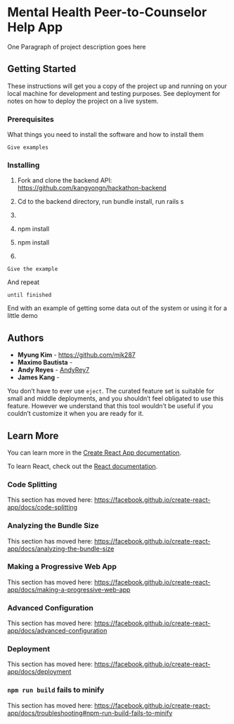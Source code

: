 
# Mental Health Peer-to-Counselor Help App

One Paragraph of project description goes here

## Getting Started

These instructions will get you a copy of the project up and running on your local machine for development and testing purposes. See deployment for notes on how to deploy the project on a live system.

### Prerequisites

What things you need to install the software and how to install them

```Give examples```

### Installing

 1. Fork and clone the backend API: https://github.com/kangyongn/hackathon-backend

 2. Cd to the backend directory, run bundle install, run rails s

 3.

 2. npm install

 1. npm install

 2.

```Give the example```

And repeat

```until finished```

End with an example of getting some data out of the system or using it for a little demo


## Authors

* **Myung Kim** - https://github.com/mjk287
* **Maximo Bautista** - [](https://github.com/)
* **Andy Reyes** - [AndyRey7](https://github.com/AndyRey7)
* **James Kang** -  [](https://github.com/lltchen)

You don’t have to ever use `eject`. The curated feature set is suitable for small and middle deployments, and you shouldn’t feel obligated to use this feature. However we understand that this tool wouldn’t be useful if you couldn’t customize it when you are ready for it.

## Learn More

You can learn more in the [Create React App documentation](https://facebook.github.io/create-react-app/docs/getting-started).

To learn React, check out the [React documentation](https://reactjs.org/).

### Code Splitting

This section has moved here: https://facebook.github.io/create-react-app/docs/code-splitting

### Analyzing the Bundle Size

This section has moved here: https://facebook.github.io/create-react-app/docs/analyzing-the-bundle-size

### Making a Progressive Web App

This section has moved here: https://facebook.github.io/create-react-app/docs/making-a-progressive-web-app

### Advanced Configuration

This section has moved here: https://facebook.github.io/create-react-app/docs/advanced-configuration

### Deployment

This section has moved here: https://facebook.github.io/create-react-app/docs/deployment

### `npm run build` fails to minify

This section has moved here: https://facebook.github.io/create-react-app/docs/troubleshooting#npm-run-build-fails-to-minify
